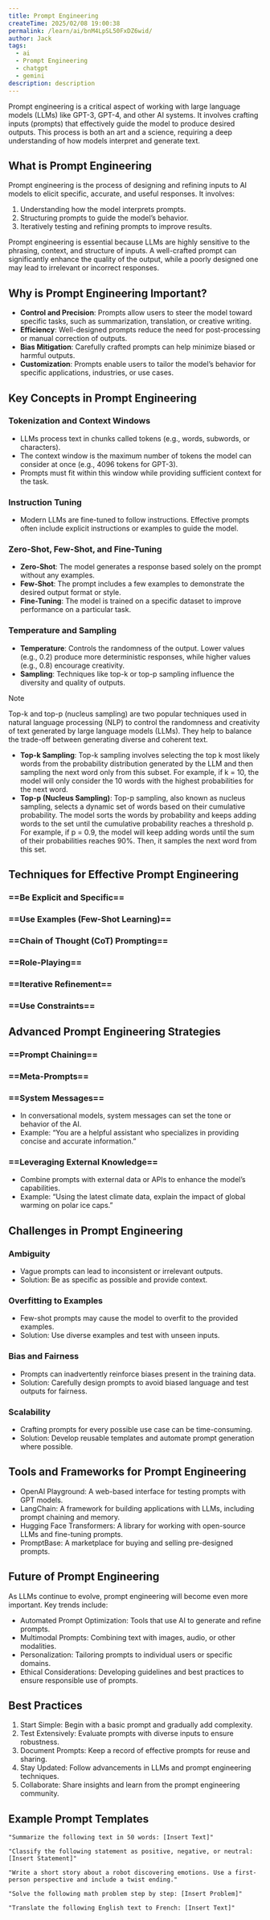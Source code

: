 ```yaml
---
title: Prompt Engineering
createTime: 2025/02/08 19:00:38
permalink: /learn/ai/bnM4LpSL50FxDZ6wid/
author: Jack
tags:
  - ai
  - Prompt Engineering
  - chatgpt
  - gemini
description: description
---
```


Prompt engineering is a critical aspect of working with large language models (LLMs) like GPT-3, GPT-4, and other AI systems. It involves crafting inputs (prompts) that effectively guide the model to produce desired outputs. This process is both an art and a science, requiring a deep understanding of how models interpret and generate text.

## What is Prompt Engineering

Prompt engineering is the process of designing and refining inputs to AI models to elicit specific, accurate, and useful responses. It involves:

1. Understanding how the model interprets prompts.
2. Structuring prompts to guide the model’s behavior.
3. Iteratively testing and refining prompts to improve results.
  
Prompt engineering is essential because LLMs are highly sensitive to the phrasing, context, and structure of inputs. A well-crafted prompt can significantly enhance the quality of the output, while a poorly designed one may lead to irrelevant or incorrect responses.

## Why is Prompt Engineering Important?

- **Control and Precision**: Prompts allow users to steer the model toward specific tasks, such as summarization, translation, or creative writing.
- **Efficiency**: Well-designed prompts reduce the need for post-processing or manual correction of outputs.
- **Bias Mitigation**: Carefully crafted prompts can help minimize biased or harmful outputs.
- **Customization**: Prompts enable users to tailor the model’s behavior for specific applications, industries, or use cases.

## Key Concepts in Prompt Engineering

### Tokenization and Context Windows

- LLMs process text in chunks called tokens (e.g., words, subwords, or characters).
- The context window is the maximum number of tokens the model can consider at once (e.g., 4096 tokens for GPT-3).
- Prompts must fit within this window while providing sufficient context for the task. 

### Instruction Tuning

- Modern LLMs are fine-tuned to follow instructions. Effective prompts often include explicit instructions or examples to guide the model.

### Zero-Shot, Few-Shot, and Fine-Tuning

- **Zero-Shot**: The model generates a response based solely on the prompt without any examples.
- **Few-Shot**: The prompt includes a few examples to demonstrate the desired output format or style.
- **Fine-Tuning**: The model is trained on a specific dataset to improve performance on a particular task.

### Temperature and Sampling

- **Temperature**: Controls the randomness of the output. Lower values (e.g., 0.2) produce more deterministic responses, while higher values (e.g., 0.8) encourage creativity.
- **Sampling**: Techniques like top-k or top-p sampling influence the diversity and quality of outputs.
>[!NOTE]
>Top-k and top-p (nucleus sampling) are two popular techniques used in natural language processing (NLP) to control the randomness and creativity of text generated by large language models (LLMs). They help to balance the trade-off between generating diverse and coherent text.
>
>- **Top-k Sampling**:  Top-k sampling involves selecting the top k most likely words from the probability distribution generated by the LLM and then sampling the next word only from this subset. For example, if k = 10, the model will only consider the 10 words with the highest probabilities for the next word.
>- **Top-p (Nucleus Sampling)**:  Top-p sampling, also known as nucleus sampling, selects a dynamic set of words based on their cumulative probability. The model sorts the words by probability and keeps adding words to the set until the cumulative probability reaches a threshold p. For example, if p = 0.9, the model will keep adding words until the sum of their probabilities reaches 90%. Then, it samples the next word from this set.

## Techniques for Effective Prompt Engineering

### ==Be Explicit and Specific==

### ==Use Examples (Few-Shot Learning)==

### ==Chain of Thought (CoT) Prompting==

### ==Role-Playing==

### ==Iterative Refinement==

### ==Use Constraints==

## Advanced Prompt Engineering Strategies

### ==Prompt Chaining==

### ==Meta-Prompts==

### ==System Messages==

- In conversational models, system messages can set the tone or behavior of the AI. 
- Example: “You are a helpful assistant who specializes in providing concise and accurate information.”

### ==Leveraging External Knowledge==

- Combine prompts with external data or APIs to enhance the model’s capabilities.
- Example: “Using the latest climate data, explain the impact of global warming on polar ice caps.”

## Challenges in Prompt Engineering

### Ambiguity

- Vague prompts can lead to inconsistent or irrelevant outputs.
- Solution: Be as specific as possible and provide context.

### Overfitting to Examples

- Few-shot prompts may cause the model to overfit to the provided examples.
- Solution: Use diverse examples and test with unseen inputs.

### Bias and Fairness

- Prompts can inadvertently reinforce biases present in the training data.
- Solution: Carefully design prompts to avoid biased language and test outputs for fairness.

### Scalability

- Crafting prompts for every possible use case can be time-consuming.
- Solution: Develop reusable templates and automate prompt generation where possible.

## Tools and Frameworks for Prompt Engineering

- OpenAI Playground: A web-based interface for testing prompts with GPT models.
- LangChain: A framework for building applications with LLMs, including prompt chaining and memory.
- Hugging Face Transformers: A library for working with open-source LLMs and fine-tuning prompts.
- PromptBase: A marketplace for buying and selling pre-designed prompts.

## Future of Prompt Engineering

As LLMs continue to evolve, prompt engineering will become even more important. Key trends include:

- Automated Prompt Optimization: Tools that use AI to generate and refine prompts.
- Multimodal Prompts: Combining text with images, audio, or other modalities.
- Personalization: Tailoring prompts to individual users or specific domains.
- Ethical Considerations: Developing guidelines and best practices to ensure responsible use of prompts.

## Best Practices

1. Start Simple: Begin with a basic prompt and gradually add complexity.
2. Test Extensively: Evaluate prompts with diverse inputs to ensure robustness.
3. Document Prompts: Keep a record of effective prompts for reuse and sharing.
4. Stay Updated: Follow advancements in LLMs and prompt engineering techniques.
5. Collaborate: Share insights and learn from the prompt engineering community.

## Example Prompt Templates
```text
"Summarize the following text in 50 words: [Insert Text]"

"Classify the following statement as positive, negative, or neutral: [Insert Statement]"

"Write a short story about a robot discovering emotions. Use a first-person perspective and include a twist ending."

"Solve the following math problem step by step: [Insert Problem]"

"Translate the following English text to French: [Insert Text]"
``` 